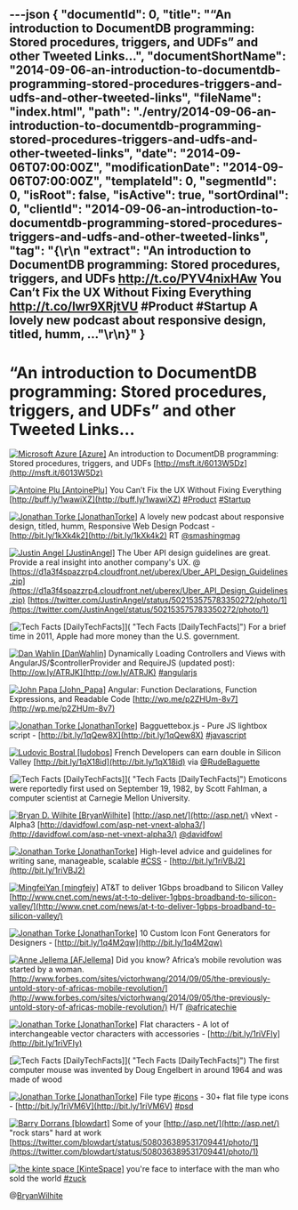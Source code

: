 ---json
{
  "documentId": 0,
  "title": "“An introduction to DocumentDB programming: Stored procedures, triggers, and UDFs” and other Tweeted Links…",
  "documentShortName": "2014-09-06-an-introduction-to-documentdb-programming-stored-procedures-triggers-and-udfs-and-other-tweeted-links",
  "fileName": "index.html",
  "path": "./entry/2014-09-06-an-introduction-to-documentdb-programming-stored-procedures-triggers-and-udfs-and-other-tweeted-links",
  "date": "2014-09-06T07:00:00Z",
  "modificationDate": "2014-09-06T07:00:00Z",
  "templateId": 0,
  "segmentId": 0,
  "isRoot": false,
  "isActive": true,
  "sortOrdinal": 0,
  "clientId": "2014-09-06-an-introduction-to-documentdb-programming-stored-procedures-triggers-and-udfs-and-other-tweeted-links",
  "tag": "{\r\n  \"extract\": \"An introduction to DocumentDB programming: Stored procedures, triggers, and UDFs <http://t.co/PYV4nixHAw>  You Can’t Fix the UX Without Fixing Everything <http://t.co/lwr9XRjtVU> #Product #Startup  A lovely new podcast about responsive design, titled, humm, ...\"\r\n}"
}
---

# “An introduction to DocumentDB programming: Stored procedures, triggers, and UDFs” and other Tweeted Links…

[<img alt="Microsoft Azure [Azure]" src="https://songhay.blob.core.windows.net/shared-social-twitter/Azure.jpeg">](http://azure.microsoft.com/ "Microsoft Azure [Azure]") <span>An introduction to DocumentDB programming: Stored procedures, triggers, and UDFs [http://msft.it/6013W5Dz](http://msft.it/6013W5Dz)</span>

[<img alt="Antoine Plu [AntoinePlu]" src="https://songhay.blob.core.windows.net/shared-social-twitter/AntoinePlu.jpeg">](http://www.linkedin.com/in/AntoinePlu "Antoine Plu [AntoinePlu]") <span>You Can’t Fix the UX Without Fixing Everything [http://buff.ly/1wawiXZ](http://buff.ly/1wawiXZ) [#Product](http://search.twitter.com/search?q=%23Product) [#Startup](http://search.twitter.com/search?q=%23Startup)</span>

[<img alt="Jonathan Torke [JonathanTorke]" src="https://songhay.blob.core.windows.net/shared-social-twitter/JonathanTorke.png">](http://pixeltuner.de/ "Jonathan Torke [JonathanTorke]") <span>A lovely new podcast about responsive design, titled, humm, Responsive Web Design Podcast - [http://bit.ly/1kXk4k2](http://bit.ly/1kXk4k2) RT [@smashingmag](http://twitter.com/smashingmag)</span>

[<img alt="Justin Angel [JustinAngel]" src="https://songhay.blob.core.windows.net/shared-social-twitter/JustinAngel.png">](http://justinangel.net/ "Justin Angel [JustinAngel]") <span>The Uber API design guidelines are great. Provide a real insight into another company's UX. @ [https://d1a3f4spazzrp4.cloudfront.net/uberex/Uber_API_Design_Guidelines.zip](https://d1a3f4spazzrp4.cloudfront.net/uberex/Uber_API_Design_Guidelines.zip) [https://twitter.com/JustinAngel/status/502153575783350272/photo/1](https://twitter.com/JustinAngel/status/502153575783350272/photo/1)</span>

[<img alt="Tech Facts [DailyTechFacts]" src="https://songhay.blob.core.windows.net/shared-social-twitter/DailyTechFacts.jpeg">]( "Tech Facts [DailyTechFacts]") <span>For a brief time in 2011, Apple had more money than the U.S. government.</span>

[<img alt="Dan Wahlin [DanWahlin]" src="https://songhay.blob.core.windows.net/shared-social-twitter/DanWahlin.jpg">](http://weblogs.asp.net/dwahlin "Dan Wahlin [DanWahlin]") <span>Dynamically Loading Controllers and Views with AngularJS/$controllerProvider and RequireJS (updated post): [http://ow.ly/ATRJK](http://ow.ly/ATRJK) [#angularjs](http://search.twitter.com/search?q=%23angularjs)</span>

[<img alt="John Papa [John_Papa]" src="https://songhay.blob.core.windows.net/shared-social-twitter/John_Papa.png">](http://johnpapa.net/ "John Papa [John_Papa]") <span>Angular: Function Declarations, Function Expressions, and Readable&nbsp;Code [http://wp.me/p2ZHUm-8v7](http://wp.me/p2ZHUm-8v7)</span>

[<img alt="Jonathan Torke [JonathanTorke]" src="https://songhay.blob.core.windows.net/shared-social-twitter/JonathanTorke.png">](http://pixeltuner.de/ "Jonathan Torke [JonathanTorke]") <span>Bagguettebox.js - Pure JS lightbox script - [http://bit.ly/1qQew8X](http://bit.ly/1qQew8X) [#javascript](http://search.twitter.com/search?q=%23javascript)</span>

[<img alt="Ludovic Bostral [ludobos]" src="https://songhay.blob.core.windows.net/shared-social-twitter/ludobos.jpeg">](http://fr.linkedin.com/in/bostral/ "Ludovic Bostral [ludobos]") <span>French Developers can earn double in Silicon Valley [http://bit.ly/1qX18id](http://bit.ly/1qX18id) via [@RudeBaguette](http://twitter.com/RudeBaguette)</span>

[<img alt="Tech Facts [DailyTechFacts]" src="https://songhay.blob.core.windows.net/shared-social-twitter/DailyTechFacts.jpeg">]( "Tech Facts [DailyTechFacts]") <span>Emoticons were reportedly first used on September 19, 1982, by Scott Fahlman, a computer scientist at Carnegie Mellon University.</span>

[<img alt="Bryan D. Wilhite [BryanWilhite]" src="https://songhay.blob.core.windows.net/shared-social-twitter/BryanWilhite.jpeg">](http://songhayblog.azurewebsites.net/ "Bryan D. Wilhite [BryanWilhite]") <span>[http://asp.net/](http://asp.net/) vNext - Alpha3 [http://davidfowl.com/asp-net-vnext-alpha3/](http://davidfowl.com/asp-net-vnext-alpha3/) [@davidfowl](http://twitter.com/davidfowl)</span>

[<img alt="Jonathan Torke [JonathanTorke]" src="https://songhay.blob.core.windows.net/shared-social-twitter/JonathanTorke.png">](http://pixeltuner.de/ "Jonathan Torke [JonathanTorke]") <span>High-level advice and guidelines for writing sane, manageable, scalable [#CSS](http://search.twitter.com/search?q=%23CSS) - [http://bit.ly/1riVBJ2](http://bit.ly/1riVBJ2)</span>

[<img alt="MingfeiYan [mingfeiy]" src="https://songhay.blob.core.windows.net/shared-social-twitter/mingfeiy.jpeg">](http://mingfeiy.com/ "MingfeiYan [mingfeiy]") <span>AT&T to deliver 1Gbps broadband to Silicon Valley [http://www.cnet.com/news/at-t-to-deliver-1gbps-broadband-to-silicon-valley/](http://www.cnet.com/news/at-t-to-deliver-1gbps-broadband-to-silicon-valley/)</span>

[<img alt="Jonathan Torke [JonathanTorke]" src="https://songhay.blob.core.windows.net/shared-social-twitter/JonathanTorke.png">](http://pixeltuner.de/ "Jonathan Torke [JonathanTorke]") <span>10 Custom Icon Font Generators for Designers - [http://bit.ly/1q4M2qw](http://bit.ly/1q4M2qw)</span>

[<img alt="Anne Jellema [AFJellema]" src="https://songhay.blob.core.windows.net/shared-social-twitter/AFJellema.jpeg">](http://www.webfoundation.org/ "Anne Jellema [AFJellema]") <span>Did you know? Africa’s mobile revolution was started by a woman. [http://www.forbes.com/sites/victorhwang/2014/09/05/the-previously-untold-story-of-africas-mobile-revolution/](http://www.forbes.com/sites/victorhwang/2014/09/05/the-previously-untold-story-of-africas-mobile-revolution/) H/T [@africatechie](http://twitter.com/africatechie)</span>

[<img alt="Jonathan Torke [JonathanTorke]" src="https://songhay.blob.core.windows.net/shared-social-twitter/JonathanTorke.png">](http://pixeltuner.de/ "Jonathan Torke [JonathanTorke]") <span>Flat characters - A lot of interchangeable vector characters with accessories - [http://bit.ly/1riVFIy](http://bit.ly/1riVFIy)</span>

[<img alt="Tech Facts [DailyTechFacts]" src="https://songhay.blob.core.windows.net/shared-social-twitter/DailyTechFacts.jpeg">]( "Tech Facts [DailyTechFacts]") <span>The first computer mouse was invented by Doug Engelbert in around 1964 and was made of wood</span>

[<img alt="Jonathan Torke [JonathanTorke]" src="https://songhay.blob.core.windows.net/shared-social-twitter/JonathanTorke.png">](http://pixeltuner.de/ "Jonathan Torke [JonathanTorke]") <span>File type [#icons](http://search.twitter.com/search?q=%23icons) - 30+ flat file type icons - [http://bit.ly/1riVM6V](http://bit.ly/1riVM6V) [#psd](http://search.twitter.com/search?q=%23psd)</span>

[<img alt="Barry Dorrans [blowdart]" src="https://songhay.blob.core.windows.net/shared-social-twitter/blowdart.jpg">](http://idunno.org/ "Barry Dorrans [blowdart]") <span>Some of your [http://asp.net/](http://asp.net/) "rock stars" hard at work [https://twitter.com/blowdart/status/508036389531709441/photo/1](https://twitter.com/blowdart/status/508036389531709441/photo/1)</span>

[<img alt="the kinte space [KinteSpace]" src="https://songhay.blob.core.windows.net/shared-social-twitter/KinteSpace.png">](http://kintespace.com/ "the kinte space [KinteSpace]") <span>you're face to interface with the man who sold the world [#zuck](http://search.twitter.com/search?q=%23zuck)</span>

@[BryanWilhite](https://twitter.com/BryanWilhite)
